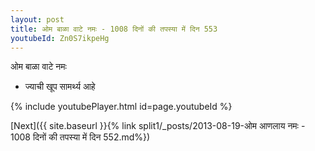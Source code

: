 ```yaml
---
layout: post
title: ओम बाळा वाटे नमः - 1008 दिनों की तपस्या में दिन 553
youtubeId: Zn0S7ikpeHg
---
```

 
 
 ओम बाळा वाटे नमः  
 
 -  ज्याची खूप सामर्थ्य आहे 
 
  
 
  
 
 
 
 
 
 


{% include youtubePlayer.html id=page.youtubeId %}
 
[Next]({{ site.baseurl }}{% link  split1/_posts/2013-08-19-ओम आणलाय नमः - 1008 दिनों की तपस्या में दिन 552.md%})
 
